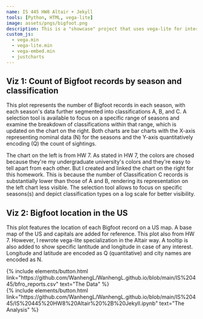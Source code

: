 ```yaml
---
name: IS 445 HW8 Altair + Jekyll
tools: [Python, HTML, vega-lite]
image: assets/pngs/bigfoot.png
description: This is a "showcase" project that uses vega-lite for interactive viz!
custom_js:
  - vega.min
  - vega-lite.min
  - vega-embed.min
  - justcharts
---
```



## Viz 1: Count of Bigfoot records by season and classification

<vegachart schema-url="{{ site.baseurl }}/assets/json/bigfootSeason.json" style="width: 100%"></vegachart>

This plot represents the number of Bigfoot records in each season, with each season's data further segmented into classifications A, B, and C. A selection tool is available to focus on a specific range of seasons and examine the breakdown of classifications within that range, which is updated on the chart on the right. Both charts are bar charts with the X-axis representing nominal data (N) for the seasons and the Y-axis quantitatively encoding (Q) the count of sightings.

The chart on the left is from  HW 7. As stated in HW 7, the colors are chosed because they're my undergraduate university's colors and they're easy to tell apart from each other. But I created and linked the chart on the right for this homework. This is because the number of Classification C records is substantially lower than those of A and B, rendering its representation on the left chart less visible. The selection tool allows to focus on specific seasons(s) and depict classification types on a log scale for better visibility.

## Viz 2: Bigfoot location in the US

<vegachart schema-url="{{ site.baseurl }}/assets/json/bigfootMap.json" style="width: 100%"></vegachart>

This plot features the location of each Bigfoot record on a US map. A base map of the US and capitals are added for reference. This plot also from HW 7. However, I rewrote vega-lite specialization in the Altair way. A tooltip is also added to show specific lantitude and longitude in case of any interest. Longitude and latitude are encoded as Q (quantitative) and city names are encoded as N.

<!-- these are written in a combo of html and liquid --> 

<div class="left">
{% include elements/button.html link="https://github.com/WanhengL/WanhengL.github.io/blob/main/IS%20445/bfro_reports.csv" text="The Data" %}
</div>

<div class="right">
{% include elements/button.html link="https://github.com/WanhengL/WanhengL.github.io/blob/main/IS%20445/IS%20445%20HW8%20Altair%20%2B%20Jekyll.ipynb" text="The Analysis" %}
</div>

